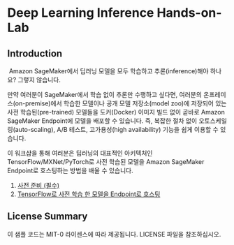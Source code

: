 # Deep Learning Inference Hands-on-Lab

## Introduction
​
Amazon SageMaker에서 딥러닝 모델을 모두 학습하고 추론(inference)해야 하나요? 그렇지 않습니다.
<p>
만약 여러분이 SageMaker에서 학습 없이 추론만 수행하고 싶다면, 여러분의 온프레미스(on-premise)에서 학습한 모델이나 공개 모델 저장소(model zoo)에 저장되어 있는 사전 학습된(pre-trained) 모델들을 도커(Docker) 이미지 빌드 없이 곧바로 Amazon SageMaker Endpoint에 모델을 배포할 수 있습니다. 즉, 복잡한
절차 없이 오토스케일링(auto-scaling), A/B 테스트, 고가용성(high availability) 기능을 쉽게 이용할 수 있습니다. 
<p>
이 워크샵을 통해 여러분은 딥러닝의 대표적인 아키텍처인 TensorFlow/MXNet/PyTorch로 사전 학습된 모델을 Amazon SageMaker Endpoint로 호스팅하는 방법을 배울 수 있습니다.

1. [사전 준비 (필수)](get_started.md)
2. [TensorFlow로 사전 학습 한 모델을 Endpoint로 호스팅](tensorflow-serving-endpoint.ipynb)

## License Summary

이 샘플 코드는 MIT-0 라이센스에 따라 제공됩니다. LICENSE 파일을 참조하십시오.
